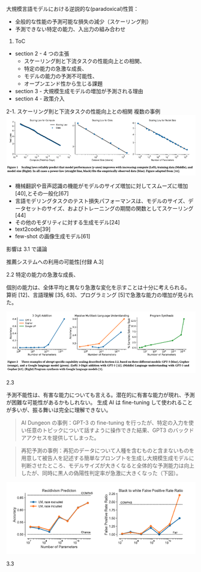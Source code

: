 大規模言語モデルにおける逆説的な(paradoxical)性質：

- 全般的な性能の予測可能な損失の減少（スケーリング則）
- 予測できない特定の能力、入出力の組み合わせ

1. ToC

- section 2 - 4 つの主張
  - スケーリング則と下流タスクの性能向上との相関、
  - 特定の能力の急激な成長、
  - モデルの能力の予測不可能性、
  - オープンエンド性から生じる課題
- section 3 - 大規模生成モデルの増加が予測される理由
- section 4 - 政策介入

2-1. スケーリング則と下流タスクの性能向上との相関
複数の事例
![Alt text](<第2問図表/Screenshot 2023-08-22 at 21.51.22.png>)

- 機械翻訳や音声認識の機能がモデルのサイズ増加に対してスムーズに増加[40],とその一般化[67]
- 言語モデリングタスクのテスト損失パフォーマンスは、モデルのサイズ、データセットのサイズ、およびトレーニングの期間の関数としてスケーリング[44]
- その他のモダリティに対する生成モデル[24]
- text2code[39]
- few-shot の画像生成モデル[61]

影響は 3.1 で議論

推薦システムへの利用の可能性[付録 A.3]

2.2 特定の能力の急激な成長、

個別の能力は、全体平均と異なり急激な変化を示すことは十分に考えられる。
算術 [12]、言語理解 [35, 63]、プログラミング [5]で急激な能力の増加が見られた。

![Alt text](<第2問図表/Screenshot 2023-08-22 at 21.51.40.png>)

2.3

予測不能性は、有害な能力についても言える。潜在的に有害な能力が現れ、予測が困難な可能性があるかもしれない。
生成 AI は fine-tuning して使われることが多いが、振る舞いは完全に理解できない。

> AI Dungeon の事例：GPT-3 の fine-tuning を行ったが、特定の入力を使い任意のトピックについて話すように操作できた結果、GPT3 のバックドアアクセスを提供してしまった。

> 再犯予測の事例：再犯のデータについて人種を含むものと含まないものを用意して被告人を記述する簡単なプロンプトを生成し大規模生成モデルに判断させたところ、モデルサイズが大きくなると全体的な予測能力は向上したが、同時に黒人の偽陽性判定率が急激に大きくなった（下図）。

![Alt text](<第2問図表/Screenshot 2023-08-22 at 21.51.52.png>)

3.3
